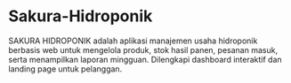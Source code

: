 # Sakura-Hidroponik
SAKURA HIDROPONIK adalah aplikasi manajemen usaha hidroponik berbasis web untuk mengelola produk, stok hasil panen, pesanan masuk, serta menampilkan laporan mingguan. Dilengkapi dashboard interaktif dan landing page untuk pelanggan.
